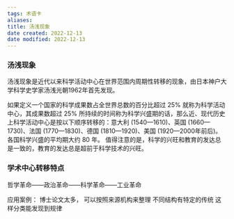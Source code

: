 ```yaml
---
tags: 术语卡
aliases: 
title: 汤浅现象
date created: 2022-12-13
date modified: 2022-12-13
---
```


### 汤浅现象 

汤浅现象是近代以来科学活动中心在世界范围内周期性转移的现象，由日本神户大学科学史学家汤浅光朝1962年首先发现。

如果定义一个国家的科学成果数占全世界总数的百分比超过 25% 就称为科学活动中心，其成果数超过 25% 所持续的时间称为科学兴盛期的话，那么近、现代历史上科学活动中心是按以下顺序转移的：意大利 (1540—1610)、英国 (1660—1730)、法国 (1770—1830)、德国 (1810—1920)、美国 (1920—2000年前后)。各国科学兴盛的平均期大约 80 年。
值得注意的是，科学的兴旺和教育的发达总是一致的，教育的发达总是超前于科学技术的兴旺。

### 学术中心转移特点 
哲学革命——政治革命——科学革命——工业革命


应用案例：
博士论文太多， 可以按照来源机构来整理
不同结构有特定的传统
这样分类能发现到规律